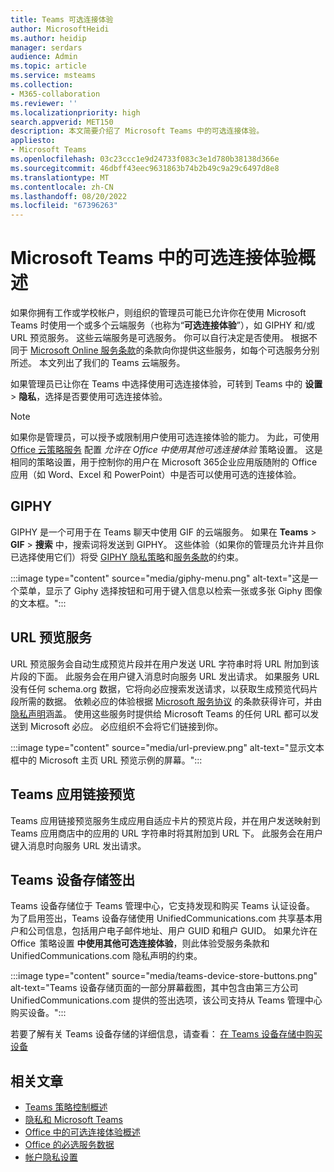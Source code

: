 ```yaml
---
title: Teams 可选连接体验
author: MicrosoftHeidi
ms.author: heidip
manager: serdars
audience: Admin
ms.topic: article
ms.service: msteams
ms.collection:
- M365-collaboration
ms.reviewer: ''
ms.localizationpriority: high
search.appverid: MET150
description: 本文简要介绍了 Microsoft Teams 中的可选连接体验。
appliesto:
- Microsoft Teams
ms.openlocfilehash: 03c23ccc1e9d24733f083c3e1d780b38138d366e
ms.sourcegitcommit: 46dbff43eec9631863b74b2b49c9a29c6497d8e8
ms.translationtype: MT
ms.contentlocale: zh-CN
ms.lasthandoff: 08/20/2022
ms.locfileid: "67396263"
---
```

# <a name="overview-of-optional-connected-experiences-in-microsoft-teams"></a>Microsoft Teams 中的可选连接体验概述

如果你拥有工作或学校帐户，则组织的管理员可能已允许你在使用 Microsoft Teams 时使用一个或多个云端服务（也称为“**可选连接体验**”），如 GIPHY 和/或 URL 预览服务。 这些云端服务是可选服务。 你可以自行决定是否使用。 根据不同于 [Microsoft Online 服务条款](https://www.microsoft.com/licensing/product-licensing/products)的条款向你提供这些服务，如每个可选服务分别所述。 本文列出了我们的 Teams 云端服务。

如果管理员已让你在 Teams 中选择使用可选连接体验，可转到 Teams 中的 **设置** > **隐私**，选择是否要使用可选连接体验。

> [!NOTE]
> 如果你是管理员，可以授予或限制用户使用可选连接体验的能力。 为此，可使用 [Office 云策略服务](/deployoffice/overview-office-cloud-policy-service) 配置 *允许在 Office 中使用其他可选连接体验* 策略设置。 这是相同的策略设置，用于控制你的用户在 Microsoft 365企业应用版随附的 Office 应用（如 Word、Excel 和 PowerPoint）中是否可以使用可选的连接体验。

## <a name="giphy"></a>GIPHY

GIPHY 是一个可用于在 Teams 聊天中使用 GIF 的云端服务。 如果在 **Teams** > **GIF** > **搜索** 中，搜索词将发送到 GIPHY。 这些体验（如果你的管理员允许并且你已选择使用它们）将受 [GIPHY 隐私策略](https://support.giphy.com/hc/articles/360032872931-GIPHY-Privacy-Policy)和[服务条款](https://support.giphy.com/hc/articles/360020027752-GIPHY-User-Terms-of-Service)的约束。

:::image type="content" source="media/giphy-menu.png" alt-text="这是一个菜单，显示了 Giphy 选择按钮和可用于键入信息以检索一张或多张 Giphy 图像的文本框。":::

## <a name="url-preview-service"></a>URL 预览服务

URL 预览服务会自动生成预览片段并在用户发送 URL 字符串时将 URL 附加到该片段的下面。 此服务会在用户键入消息时向服务 URL 发出请求。 如果服务 URL 没有任何 schema.org 数据，它将向必应搜索发送请求，以获取生成预览代码片段所需的数据。 依赖必应的体验根据 [Microsoft 服务协议](https://www.microsoft.com/servicesagreement) 的条款获得许可，并由 [隐私声明](https://privacy.microsoft.com/privacystatement)涵盖。 使用这些服务时提供给 Microsoft Teams 的任何 URL 都可以发送到 Microsoft 必应。 必应组织不会将它们链接到你。

:::image type="content" source="media/url-preview.png" alt-text="显示文本框中的 Microsoft 主页 URL 预览示例的屏幕。":::

## <a name="teams-apps-link-previews"></a>Teams 应用链接预览

Teams 应用链接预览服务生成应用自适应卡片的预览片段，并在用户发送映射到 Teams 应用商店中的应用的 URL 字符串时将其附加到 URL 下。 此服务会在用户键入消息时向服务 URL 发出请求。

## <a name="teams-device-store-checkout"></a>Teams 设备存储签出  

Teams 设备存储位于 Teams 管理中心，它支持发现和购买 Teams 认证设备。 为了启用签出，Teams 设备存储使用 UnifiedCommunications.com 共享基本用户和公司信息，包括用户电子邮件地址、用户 GUID 和租户 GUID。 如果允许在 Office  策略设置 **中使用其他可选连接体验**，则此体验受服务条款和 UnifiedCommunications.com 隐私声明的约束。

:::image type="content" source="media/teams-device-store-buttons.png" alt-text="Teams 设备存储页面的一部分屏幕截图，其中包含由第三方公司 UnifiedCommunications.com 提供的签出选项，该公司支持从 Teams 管理中心购买设备。":::

若要了解有关 Teams 设备存储的详细信息，请查看： [在 Teams 设备存储中购买设备](devices/device-store.md)

## <a name="related-articles"></a>相关文章

- [Teams 策略控制概述](policy-control-overview.md)
- [隐私和 Microsoft Teams](teams-privacy.md)
- [Office 中的可选连接体验概述](/deployoffice/privacy/optional-connected-experiences)
- [Office 的必选服务数据](/deployoffice/privacy/required-service-data)
- [帐户隐私设置](https://support.microsoft.com/office/3e7bc183-bf52-4fd0-8e6b-78978f7f121b)
